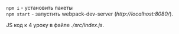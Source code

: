 `npm i` - установить пакеты  
`npm start` - запустить webpack-dev-server (*http://localhost:8080/*).  

JS код к 4 уроку в файле *./src/index.js*.
